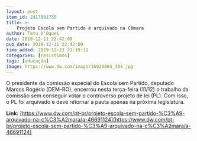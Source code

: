 ```yaml
---
layout: post
item_id: 2417891735
title: >-
    Projeto Escola sem Partido é arquivado na Câmara
author: Tatu D'Oquei
date: 2018-12-11 22:42:09
pub_date: 2018-12-11 22:42:09
time_added: 2019-12-23 21:19:31
categories: [resistimos]
tags: [educação]
image: https://www.dw.com/image/16920864_304.jpg
---
```


O presidente da comissão especial do Escola sem Partido, deputado Marcos Rogério (DEM-RO), encerrou nesta terça-feira (11/12) o trabalho da comissão sem conseguir votar o controverso projeto de lei (PL). Com isso, o PL foi arquivado e deve retornar à pauta apenas na próxima legislatura.

**Link:** [https://www.dw.com/pt-br/projeto-escola-sem-partido-%C3%A9-arquivado-na-c%C3%A2mara/a-46691124](https://www.dw.com/pt-br/projeto-escola-sem-partido-%C3%A9-arquivado-na-c%C3%A2mara/a-46691124)

